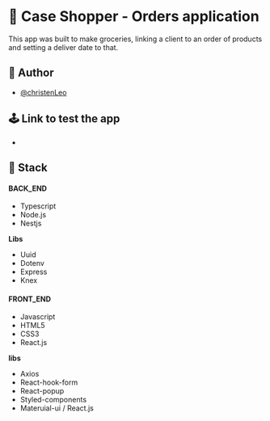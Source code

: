 # 🎯 Case Shopper - Orders application

This app was built to make groceries, linking a client to an order of products and setting a deliver date to that.

## 🚀 Author
- [@christenLeo](https://github.com/christenLeo)

## 🕹 Link to test the app
- 

## 📄 Stack

#### BACK_END
 - Typescript
 - Node.js
 - Nestjs
 
 **Libs**
 - Uuid
 - Dotenv
 - Express
 - Knex

#### FRONT_END
 - Javascript
 - HTML5
 - CSS3
 - React.js

 **libs**
 - Axios
 - React-hook-form
 - React-popup
 - Styled-components
 - Materuial-ui / React.js
